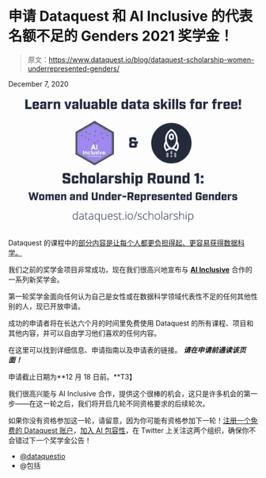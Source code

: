 # 申请 Dataquest 和 AI Inclusive 的代表名额不足的 Genders 2021 奖学金！

> 原文：<https://www.dataquest.io/blog/dataquest-scholarship-women-underrepresented-genders/>

December 7, 2020![](img/c54d16b8893471e8eac73209b36f0b29.png)

Dataquest 的课程中的[部分内容是让每个人都更负担得起、更容易获得数据科学。](https://www.dataquest.io/blog/diversity-online-education/)

我们之前的奖学金项目非常成功，现在我们很高兴地宣布与 [**AI Inclusive**](https://www.ai-inclusive.org/) 合作的一系列新奖学金。

第一轮奖学金面向任何认为自己是女性或在数据科学领域代表性不足的任何其他性别的人，现已开放申请。

成功的申请者将在长达六个月的时间里免费使用 Dataquest 的所有课程、项目和其他内容，并可以自由学习他们喜欢的任何内容。

在这里可以找到详细信息、申请指南以及申请表的链接。 ***请在申请前通读该页面！***

申请截止日期为**12 月 18 日前。**T3】

我们很高兴能与 AI Inclusive 合作，提供这个很棒的机会，这只是许多机会的第一步——在这一轮之后，我们将开启几轮不同资格要求的后续轮次。

如果你没有资格参加这一轮，请留意，因为你可能有资格参加下一轮！[注册一个免费的 Dataquest 账户](https://app.dataquest.io/signup)，[加入 AI 包容性](https://www.ai-inclusive.org/)，在 Twitter 上关注这两个组织，确保你不会错过下一个奖学金公告！

*   [@dataquestio](https://twitter.com/dataquestio)
*   @包括
